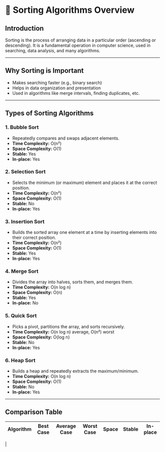 # 🔀 Sorting Algorithms Overview

## Introduction

Sorting is the process of arranging data in a particular order (ascending or descending). It is a fundamental operation in computer science, used in searching, data analysis, and many algorithms.

---

## Why Sorting is Important

- Makes searching faster (e.g., binary search)
- Helps in data organization and presentation
- Used in algorithms like merge intervals, finding duplicates, etc.

---

## Types of Sorting Algorithms

### 1. Bubble Sort
- Repeatedly compares and swaps adjacent elements.
- **Time Complexity:** O(n²)
- **Space Complexity:** O(1)
- **Stable:** Yes
- **In-place:** Yes

### 2. Selection Sort
- Selects the minimum (or maximum) element and places it at the correct position.
- **Time Complexity:** O(n²)
- **Space Complexity:** O(1)
- **Stable:** No
- **In-place:** Yes

### 3. Insertion Sort
- Builds the sorted array one element at a time by inserting elements into their correct position.
- **Time Complexity:** O(n²)
- **Space Complexity:** O(1)
- **Stable:** Yes
- **In-place:** Yes

### 4. Merge Sort
- Divides the array into halves, sorts them, and merges them.
- **Time Complexity:** O(n log n)
- **Space Complexity:** O(n)
- **Stable:** Yes
- **In-place:** No

### 5. Quick Sort
- Picks a pivot, partitions the array, and sorts recursively.
- **Time Complexity:** O(n log n) average, O(n²) worst
- **Space Complexity:** O(log n)
- **Stable:** No
- **In-place:** Yes

### 6. Heap Sort
- Builds a heap and repeatedly extracts the maximum/minimum.
- **Time Complexity:** O(n log n)
- **Space Complexity:** O(1)
- **Stable:** No
- **In-place:** Yes

---

## Comparison Table

| Algorithm      | Best Case | Average Case | Worst Case | Space | Stable | In-place |
|----------------|----------|--------------|------------|-------|--------|----------|
|